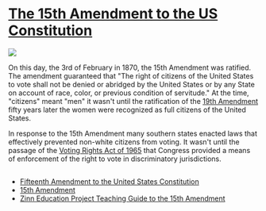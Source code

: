 # [The 15th Amendment to the US Constitution]()

![](https://ids.si.edu/ids/deliveryService?id=NMAH-2011-04418)

On this day, the 3rd of February in 1870, the 15th Amendment was ratified. The amendment guaranteed that "The right of citizens of the United States to vote shall not be denied or abridged by the United States or by any State on account of race, color, or previous condition of servitude." At the time, "citizens" meant "men" it wasn't until the ratification of the [19th Amendment](https://en.wikipedia.org/wiki/Nineteenth_Amendment_to_the_United_States_Constitution) fifty years later the women were recognized as full citizens of the United States.

In response to the 15th Amendment many southern states enacted laws that effectively prevented non-white citizens from voting. It wasn't until the passage of the [Voting Rights Act of 1965](https://en.wikipedia.org/wiki/Voting_Rights_Act_of_1965) that Congress provided a means of enforcement of the right to vote in discriminatory jurisdictions.

##

* [Fifteenth Amendment to the United States Constitution](https://en.wikipedia.org/wiki/Fifteenth_Amendment_to_the_United_States_Constitution)
* [15th Amendment](https://www.history.com/topics/black-history/fifteenth-amendment)
* [Zinn Education Project Teaching Guide to the 15th Amendment](https://www.zinnedproject.org/materials/teach-the-15-amendment)
